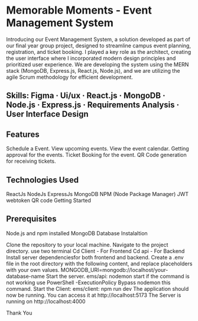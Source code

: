 # Memorable Moments - Event Management System
Introducing our Event Management System, a solution developed as part of our final year group project, designed to streamline campus event planning, registration, and ticket booking. I played a key role as the architect, creating the user interface where I incorporated modern design principles and prioritized user experience. We are developing the system using the MERN stack (MongoDB, Express.js, React.js, Node.js), and we are utilizing the agile Scrum methodology for efficient development.

## Skills: Figma · Ui/ux · React.js · MongoDB · Node.js · Express.js · Requirements Analysis · User Interface Design

## Features

Schedule a Event.
View upcoming events.
View the event calendar.
Getting approval for the events.
Ticket Booking for the event.
QR Code generation for receiving tickets.

## Technologies Used

ReactJs
NodeJs
ExpressJs
MongoDB
NPM (Node Package Manager)
JWT webtoken
QR code
Getting Started

## Prerequisites

Node.js and npm installed
MongoDB Database
Instalaltion

Clone the repository to your local machine.
Navigate to the project directory. use two terminal
Cd Client - For Frontend
Cd api - For Backend
Install server dependenciesfor both frontend and backend.
Create a .env file in the root directory with the following content, and replace placeholders with your own values.
MONGODB_URI=mongodb://localhost/your-database-name
Start the server.
ems/api: nodemon start
if the command is not working use PowerShell -ExecutionPolicy Bypass nodemon this command.
Start the Client:
ems/client: npm run dev
The application should now be running. You can access it at http://localhost:5173
The Server is running on http://localhost:4000

Thank You
